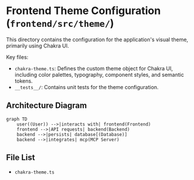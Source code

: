 # Frontend Theme Configuration (`frontend/src/theme/`)

This directory contains the configuration for the application's visual theme, primarily using Chakra UI.

Key files:

*   `chakra-theme.ts`: Defines the custom theme object for Chakra UI, including color palettes, typography, component styles, and semantic tokens.
*   `__tests__/`: Contains unit tests for the theme configuration.

## Architecture Diagram
```mermaid
graph TD
    user((User)) -->|interacts with| frontend(Frontend)
    frontend -->|API requests| backend(Backend)
    backend -->|persists| database[(Database)]
    backend -->|integrates| mcp(MCP Server)
```

<!-- File List Start -->
## File List

- `chakra-theme.ts`

<!-- File List End -->

